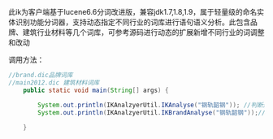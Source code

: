 此ik为客户端基于lucene6.6分词改进版，兼容jdk1.7,1.8,1.9，属于轻量级的命名实体识别功能分词器，支持动态指定不同行业的词库进行语句语义分析。此包含品牌、建筑行业材料等几个词库，可参考源码进行动态的扩展新增不同行业的词调整和改动

调用方法：

```java
//brand.dic品牌词库  
//main2012.dic 建筑材料词库
	public static void main(String[] args) {

		System.out.println(IKAnalzyerUtil.IKAnalyse("钢轨韶钢")); //判断是否包含有材料词
		System.out.println(IKAnalzyerUtil.IKBrandAnalyse("钢轨韶钢"));//判断出品牌词
		
	}
```
